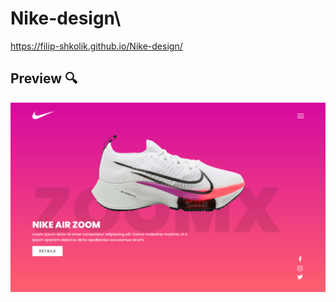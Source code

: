# Nike-design\

https://filip-shkolik.github.io/Nike-design/

## Preview :mag:
![Image alt](https://github.com/filip-shkolik/Nike-design/blob/main/preview/preview.png)
